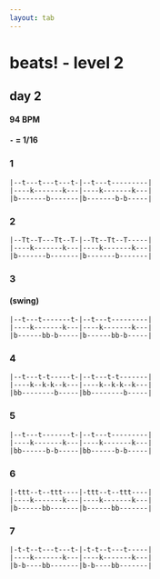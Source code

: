 ```yaml
---
layout: tab
---
```


# beats! - level 2
## day 2

#### 94 BPM
#### `-` = 1/16

### 1
```
|--t---t---t---t-|--t---t---------|
|----k-------k---|----k-------k---|
|b-------b-------|b-------b-b-----|
```

### 2
```
|--Tt--T---Tt--T-|--Tt--Tt--T-----|
|----k-------k---|----k-------k---|
|b-------b-------|b-------b-------|
```

### 3
#### (swing)
```
|--t---t-------t-|--t---t---------|
|----k-------k---|----k-------k---|
|b------bb-b-----|b------bb-b-----|
```

### 4
```
|--t---t-t-----t-|--t---t-t-------|
|----k--k-k--k---|----k--k-k--k---|
|bb--------b-----|bb--------b-----|
```

### 5
```
|--t---t-------t-|--t---t---------|
|----k-------k---|----k-------k---|
|bb------b-b-----|bb------b-b-----|
```

### 6
```
|-ttt--t--ttt----|-ttt--t--ttt----|
|----k-------k---|----k-------k---|
|b------bb-------|b------bb-------|
```

### 7
```
|-t-t--t---t---t-|-t-t--t---t-----|
|----k-------k---|----k-------k---|
|b-b----bb-------|b-b----bb-------|
```
